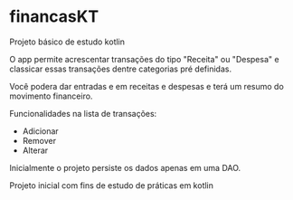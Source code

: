 # financasKT
Projeto básico de estudo kotlin

O app permite acrescentar transações do tipo "Receita" ou "Despesa" e classicar essas transações dentre categorias pré definidas.

Você podera dar entradas e em receitas e despesas e terá um resumo do movimento financeiro.

Funcionalidades na lista de transações:

- Adicionar
- Remover
- Alterar 

Inicialmente o projeto persiste os dados apenas em uma DAO.

Projeto inicial com fins de estudo de práticas em kotlin
